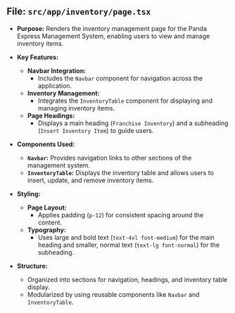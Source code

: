 ## File: `src/app/inventory/page.tsx`
- **Purpose:** Renders the inventory management page for the Panda Express Management System, enabling users to view and manage inventory items.
- **Key Features:**
  - **Navbar Integration:**
    - Includes the `Navbar` component for navigation across the application.
  - **Inventory Management:**
    - Integrates the `InventoryTable` component for displaying and managing inventory items.
  - **Page Headings:**
    - Displays a main heading (`Franchise Inventory`) and a subheading (`Insert Inventory Item`) to guide users.

- **Components Used:**
  - **`Navbar`:** Provides navigation links to other sections of the management system.
  - **`InventoryTable`:** Displays the inventory table and allows users to insert, update, and remove inventory items.

- **Styling:**
  - **Page Layout:**
    - Applies padding (`p-12`) for consistent spacing around the content.
  - **Typography:**
    - Uses large and bold text (`text-4xl font-medium`) for the main heading and smaller, normal text (`text-lg font-normal`) for the subheading.

- **Structure:**
  - Organized into sections for navigation, headings, and inventory table display.
  - Modularized by using reusable components like `Navbar` and `InventoryTable`.
